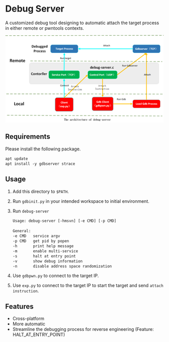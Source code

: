 
# Debug Server

A customized debug tool designing to automatic attach the target process in either remote or pwntools contexts.

![Architecture](architecture.png)

## Requirements

Please install the following package.

```shell
apt update
apt install -y gdbserver strace
```

## Usage

1. Add this directory to `$PATH`.
2. Run `gdbinit.py` in your intended workspace to initial environment.
3. Run `debug-server`

    ```
    Usage: debug-server [-hmsvn] [-e CMD] [-p CMD]

    General:
    -e CMD   service argv
    -p CMD   get pid by popen
    -h       print help message
    -m       enable multi-service
    -s       halt at entry point
    -v       show debug information
    -n       disable address space randomization
    ```

4. Use `gdbpwn.py` to connect to the target IP.
5. Use `exp.py` to connect to the target IP to start the target and send `attach instruction`.

## Features

* Cross-platform
* More automatic
* Streamline the debugging process for reverse engineering (Feature: HALT_AT_ENTRY_POINT)
